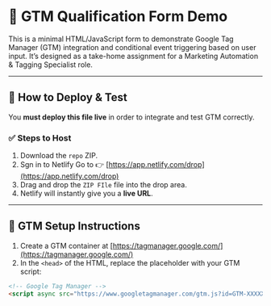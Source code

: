 # 🎯 GTM Qualification Form Demo

This is a minimal HTML/JavaScript form to demonstrate Google Tag Manager (GTM) integration and conditional event triggering based on user input. It’s designed as a take-home assignment for a Marketing Automation & Tagging Specialist role.

---

## 🚀 How to Deploy & Test

You **must deploy this file live** in order to integrate and test GTM correctly.

### ✅ Steps to Host

1. Download the `repo` ZIP.
2. Sgn in to Netlify Go to 👉 [https://app.netlify.com/drop](https://app.netlify.com/drop)
3. Drag and drop the `ZIP FIle` file into the drop area.
4. Netlify will instantly give you a **live URL**.

---

## 🧪 GTM Setup Instructions

1. Create a GTM container at [https://tagmanager.google.com/](https://tagmanager.google.com/)
2. In the `<head>` of the HTML, replace the placeholder with your GTM script:

```html
<!-- Google Tag Manager -->
<script async src="https://www.googletagmanager.com/gtm.js?id=GTM-XXXXXXX"></script>

